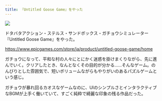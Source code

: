 ```yaml
---
title: 『Untitled Goose Game』をやった
---
```


![](https://i.imgur.com/iqw9OBRh.jpg)

ドタバタアクション・ステルス・サンドボックス・ガチョウシミュレーター『Untitled Goose Game』をやった。

<https://www.epicgames.com/store/ja/product/untitled-goose-game/home>

ガチョウになって、平和な村の人々にとにかく迷惑を掛けまくりながら、先に進んでいく。クリアしたとき、なんとなくその目的が分かる……そんなゲーム。のんびりとした雰囲気で、短いボリュームながらもやりがいのあるパズルゲームという感じ。

ガチョウが暴れ回るカオスなゲームなのに、UIのシンプルさとインタラクティブなBGMが上手く働いていて、すごく純粋で綺麗な印象の残る作品だった。

